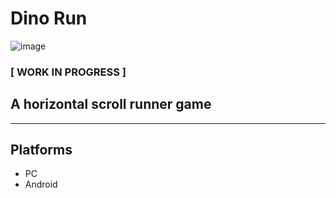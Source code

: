 # **Dino Run**

![image](https://user-images.githubusercontent.com/48734867/152020093-5fde6766-d0bf-434a-82f4-49cfb3d30617.png)
### **[ WORK IN PROGRESS ]**
## A horizontal scroll runner game
---

## Platforms
* PC
* Android